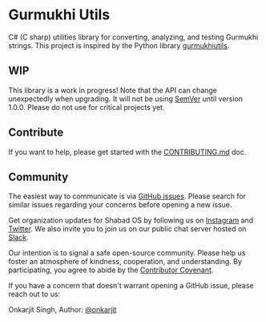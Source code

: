 # Gurmukhi Utils

C# (C sharp) utilities library for converting, analyzing, and testing Gurmukhi strings. This project is inspired by the Python library [gurmukhiutils](https://github.com/shabados/gurmukhiutils).

## WIP

This library is a work in progress! Note that the API can change unexpectedly when upgrading. It will not be using [SemVer](https://semver.org/) until version 1.0.0. Please do not use for critical projects yet.

## Contribute

If you want to help, please get started with the [CONTRIBUTING.md](./CONTRIBUTING.md) doc.

## Community

The easiest way to communicate is via [GitHub issues](https://github.com/shabados/gurmukhiutils-csharp/issues). Please search for similar issues regarding your concerns before opening a new issue.

Get organization updates for Shabad OS by following us on [Instagram](https://www.instagram.com/shabad_os/) and [Twitter](https://twitter.com/shabad_os/). We also invite you to join us on our public chat server hosted on [Slack](https://chat.shabados.com/).

Our intention is to signal a safe open-source community. Please help us foster an atmosphere of kindness, cooperation, and understanding. By participating, you agree to abide by the [Contributor Covenant](https://www.contributor-covenant.org/version/2/0/code_of_conduct/).

If you have a concern that doesn't warrant opening a GitHub issue, please reach out to us:

Onkarjit Singh, Author: [@onkarjit](https://github.com/onkarjit)
